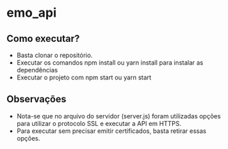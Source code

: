 # emo_api
## Como executar?
- Basta clonar o repositório.
- Executar os comandos npm install ou yarn install para instalar as dependências
- Executar o projeto com npm start ou yarn start

## Observações
- Nota-se que no arquivo do servidor (server.js) foram utilizadas opções para utilizar o protocolo SSL e executar a API em HTTPS.
- Para executar sem precisar emitir certificados, basta retirar essas opções.
